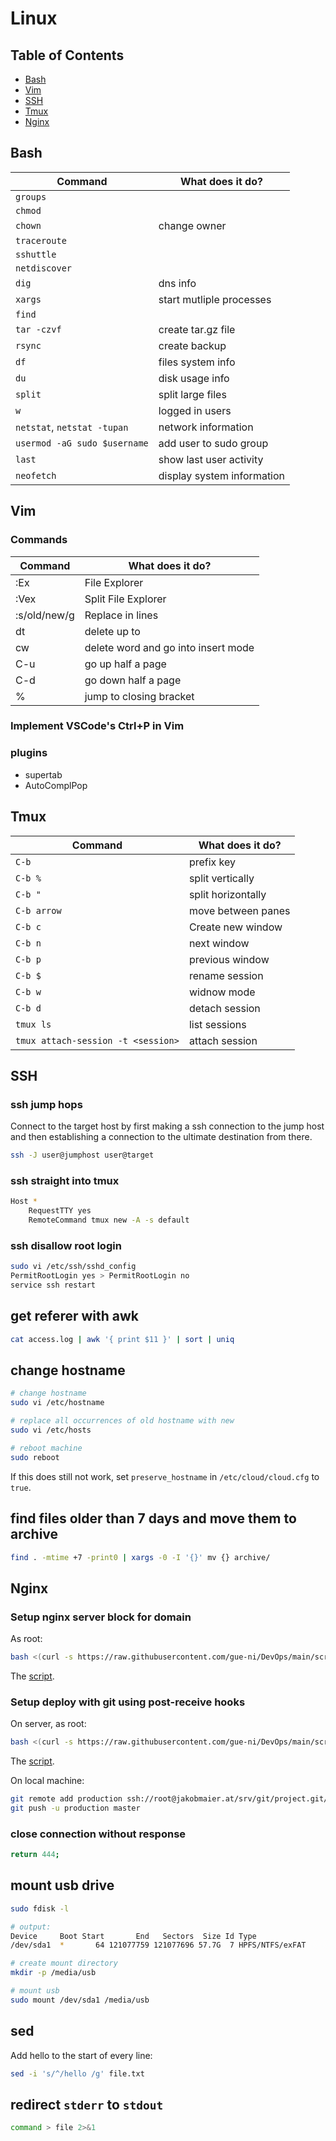 # Linux

## Table of Contents

- [Bash](#bash)
- [Vim](#vim)
- [SSH](#ssh)
- [Tmux](#tmux)
- [Nginx](#nginx)

## Bash

| Command                      | What does it do?           |
| ---------------------------- | -------------------------- |
| `groups`                     |                            |
| `chmod`                      |                            |
| `chown`                      | change owner               |
| `traceroute`                 |                            |
| `sshuttle`                   |                            |
| `netdiscover`                |                            |
| `dig`                        | dns info                   |
| `xargs`                      | start mutliple processes   |
| `find`                       |                            |
| `tar -czvf`                  | create tar.gz file         |
| `rsync`                      | create backup              |
| `df`                         | files system info          |
| `du`                         | disk usage info            |
| `split`                      | split large files          |
| `w`                          | logged in users            |
| `netstat`, `netstat -tupan`  | network information        |
| `usermod -aG sudo $username` | add user to sudo group     |
| `last`                       | show last user activity    |
| `neofetch`                   | display system information |

## Vim

### Commands

| Command      | What does it do?    |
| ------------ | ------------------- |
| :Ex          | File Explorer       |
| :Vex         | Split File Explorer |
| :s/old/new/g | Replace in lines    |
| dt<character> | delete up to <character> |
| cw | delete word and go into insert mode |
| C-u | go up half a page |
| C-d | go down half a page |
| % | jump to closing bracket |



### Implement VSCode's Ctrl+P in Vim



### plugins

- supertab
- AutoComplPop

## Tmux

| Command                                       | What does it do?   |
| ----------------------------------------------| ------------------ |
| `C-b`                                         | prefix key         |
| `C-b %`                                       | split vertically   |
| `C-b "`                                       | split horizontally |
| `C-b arrow`                                   | move between panes |
| `C-b c`                                       | Create new window  |
| `C-b n`                                       | next window        |
| `C-b p`                                       | previous window    |
| `C-b $`                                       | rename session     |
| `C-b w`                                       | widnow mode        |
| `C-b d`                                       | detach session     |
| `tmux ls`                                     | list sessions      |
| `tmux attach-session -t <session>`            | attach session     |

## SSH

### ssh jump hops

Connect to the target host by first making a ssh connection to the jump host
and then establishing a connection to the ultimate destination from there.

```bash
ssh -J user@jumphost user@target
```

### ssh straight into tmux

```bash
Host *
    RequestTTY yes
    RemoteCommand tmux new -A -s default
```

### ssh disallow root login

```bash
sudo vi /etc/ssh/sshd_config
PermitRootLogin yes > PermitRootLogin no
service ssh restart
```

## get referer with awk

```bash
cat access.log | awk '{ print $11 }' | sort | uniq
```

## change hostname

```bash
# change hostname
sudo vi /etc/hostname

# replace all occurrences of old hostname with new
sudo vi /etc/hosts

# reboot machine
sudo reboot
```

If this does still not work, set `preserve_hostname` in `/etc/cloud/cloud.cfg` to `true`.

## find files older than 7 days and move them to archive

```bash
find . -mtime +7 -print0 | xargs -0 -I '{}' mv {} archive/
```

## Nginx

### Setup nginx server block for domain

As root:

```bash
bash <(curl -s https://raw.githubusercontent.com/gue-ni/DevOps/main/scripts/setup_nginx_server_block_for_domain.sh)
```

The [script](scripts/setup_nginx_server_block_for_domain.sh).

### Setup deploy with git using post-receive hooks

On server, as root:

```bash
bash <(curl -s https://raw.githubusercontent.com/gue-ni/DevOps/main/scripts/setup_git_deploy_with_post_receive.sh)
```

The [script](scripts/setup_git_deploy_with_post_receive.sh).

On local machine:

```bash
git remote add production ssh://root@jakobmaier.at/srv/git/project.git/
git push -u production master
```

### close connection without response

```bash
return 444;
```

## mount usb drive

```bash
sudo fdisk -l

# output:
Device     Boot Start       End   Sectors  Size Id Type
/dev/sda1  *       64 121077759 121077696 57.7G  7 HPFS/NTFS/exFAT

# create mount directory
mkdir -p /media/usb

# mount usb
sudo mount /dev/sda1 /media/usb
```

## sed

Add hello to the start of every line:

```bash
sed -i 's/^/hello /g' file.txt
```

## redirect `stderr` to `stdout`

```bash
command > file 2>&1
```
